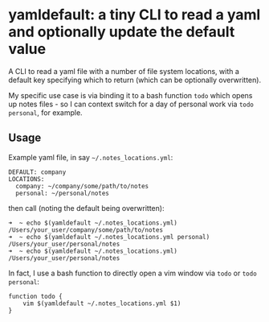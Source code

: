 # yamldefault: a tiny CLI to read a yaml and optionally update the default value

A CLI to read a yaml file with a number of file system locations, with a default key specifying
which to return (which can be optionally overwritten).

My specific use case is via binding it to a bash function `todo` which opens up notes files - so I
can context switch for a day of personal work via `todo personal`, for example.

## Usage

Example yaml file, in say `~/.notes_locations.yml`:
```
DEFAULT: company
LOCATIONS:
  company: ~/company/some/path/to/notes
  personal: ~/personal/notes
```

then call (noting the default being overwritten):
```
➜  ~ echo $(yamldefault ~/.notes_locations.yml)
/Users/your_user/company/some/path/to/notes
➜  ~ echo $(yamldefault ~/.notes_locations.yml personal)
/Users/your_user/personal/notes
➜  ~ echo $(yamldefault ~/.notes_locations.yml)
/Users/your_user/personal/notes
```

In fact, I use a bash function to directly open a vim window via `todo` or `todo personal`:
```
function todo {
    vim $(yamldefault ~/.notes_locations.yml $1)
}
```
